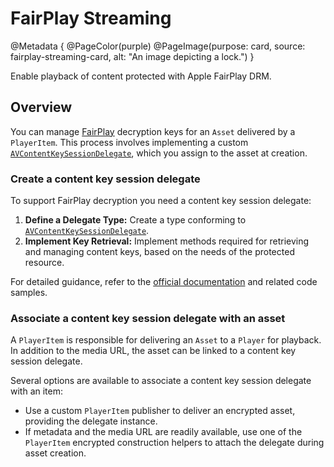 # FairPlay Streaming

@Metadata {
    @PageColor(purple)
    @PageImage(purpose: card, source: fairplay-streaming-card, alt: "An image depicting a lock.")
}

Enable playback of content protected with Apple FairPlay DRM.

## Overview

You can manage [FairPlay](https://developer.apple.com/streaming/fps/) decryption keys for an ``Asset`` delivered by a ``PlayerItem``. This process involves implementing a custom [`AVContentKeySessionDelegate`](https://developer.apple.com/documentation/avfoundation/avcontentkeysessiondelegate), which you assign to the asset at creation.

### Create a content key session delegate

To support FairPlay decryption you need a content key session delegate:

1. **Define a Delegate Type:** Create a type conforming to [`AVContentKeySessionDelegate`](https://developer.apple.com/documentation/avfoundation/avcontentkeysessiondelegate).
2. **Implement Key Retrieval:** Implement methods required for retrieving and managing content keys, based on the needs of the protected resource.

For detailed guidance, refer to the [official documentation](https://developer.apple.com/documentation/avfoundation/avcontentkeysessiondelegate) and related code samples.

### Associate a content key session delegate with an asset

A ``PlayerItem`` is responsible for delivering an ``Asset`` to a ``Player`` for playback. In addition to the media URL, the asset can be linked to a content key session delegate.

Several options are available to associate a content key session delegate with an item:

- Use a custom ``PlayerItem`` publisher to deliver an encrypted asset, providing the delegate instance.
- If metadata and the media URL are readily available, use one of the ``PlayerItem`` encrypted construction helpers to attach the delegate during asset creation.
